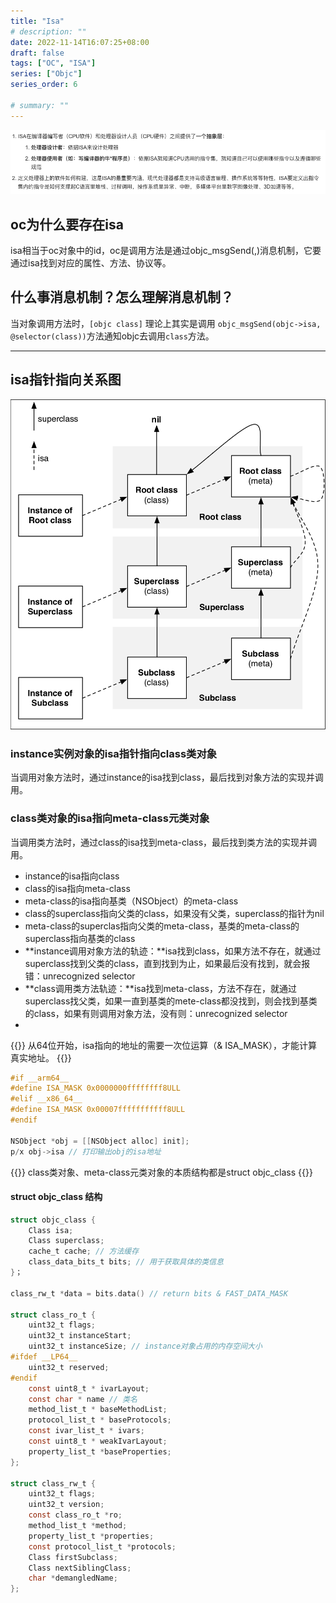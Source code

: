 ```yaml
---
title: "Isa"
# description: ""
date: 2022-11-14T16:07:25+08:00
draft: false
tags: ["OC", "ISA"]
series: ["Objc"]
series_order: 6

# summary: ""
---
```


![0](0.png)

## oc为什么要存在isa

isa相当于oc对象中的id，oc是调用方法是通过objc_msgSend(,)消息机制，它要通过isa找到对应的属性、方法、协议等。

## 什么事消息机制？怎么理解消息机制？

当对象调用方法时，`[objc class]` 理论上其实是调用 `objc_msgSend(objc->isa, @selector(class))`方法通知objc去调用`class`方法。

---

## isa指针指向关系图

![1](1.png)

### instance实例对象的isa指针指向class类对象

当调用对象方法时，通过instance的isa找到class，最后找到对象方法的实现并调用。

### class类对象的isa指向meta-class元类对象

当调用类方法时，通过class的isa找到meta-class，最后找到类方法的实现并调用。

- instance的isa指向class
- class的isa指向meta-class
- meta-class的isa指向基类（NSObject）的meta-class
- class的superclass指向父类的class，如果没有父类，superclass的指针为nil
- meta-class的superclas指向父类的meta-class，基类的meta-class的superclass指向基类的class
- **instance调用对象方法的轨迹：**isa找到class，如果方法不存在，就通过superclass找到父类的class，直到找到为止，如果最后没有找到，就会报错：unrecognized selector
- **class调用类方法轨迹：**isa找到meta-class，方法不存在，就通过superclass找父类，如果一直到基类的mete-class都没找到，则会找到基类的class，如果有则调用对象方法，没有则：unrecognized selector
- 

{{<alert>}}
从64位开始，isa指向的地址的需要一次位运算（& ISA_MASK），才能计算真实地址。
{{</alert>}}

```objectivec
#if __arm64__
#define ISA_MASK 0x0000000ffffffff8ULL
#elif __x86_64__
#define ISA_MASK 0x00007fffffffffff8ULL
#endif

NSObject *obj = [[NSObject alloc] init];
p/x obj->isa // 打印输出obj的isa地址
```

{{<alert>}}
class类对象、meta-class元类对象的本质结构都是struct objc_class
{{</alert>}}

#### struct objc_class 结构

```objectivec
struct objc_class {
    Class isa;
    Class superclass;
    cache_t cache; // 方法缓存
    class_data_bits_t bits; // 用于获取具体的类信息
}；

class_rw_t *data = bits.data() // return bits & FAST_DATA_MASK

struct class_ro_t {
    uint32_t flags;
    uint32_t instanceStart;
    uint32_t instanceSize; // instance对象占用的内存空间大小
#ifdef __LP64__
    uint32_t reserved;
#endif
    const uint8_t * ivarLayout;
    const char * name // 类名
    method_list_t * baseMethodList;
    protocol_list_t * baseProtocols;
    const ivar_list_t * ivars;
    const uint8_t * weakIvarLayout;
    property_list_t *baseProperties;
};

struct class_rw_t {
    uint32_t flags;
    uint32_t version;
    const class_ro_t *ro;
    method_list_t *method;
    property_list_t *properties;
    const protocol_list_t *protocols;
    Class firstSubclass;
    Class nextSiblingClass;
    char *demangledName;
};
```